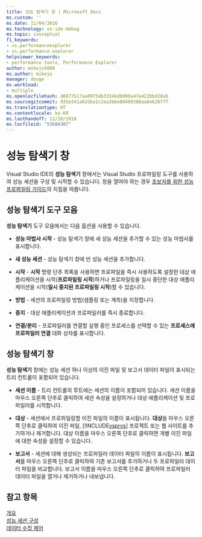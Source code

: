 ```yaml
---
title: 성능 탐색기 창 | Microsoft Docs
ms.custom: ''
ms.date: 11/04/2016
ms.technology: vs-ide-debug
ms.topic: conceptual
f1_keywords:
- vs.performanceexplorer
- vs.performance.explorer
helpviewer_keywords:
- performance tools, Performance Explorer
author: mikejo5000
ms.author: mikejo
manager: douge
ms.workload:
- multiple
ms.openlocfilehash: d6077b17aa89754b3334bd6906a47e422bbd28ab
ms.sourcegitcommit: 935e341a02dba1c2aa3b6e89469388aa6e626f7f
ms.translationtype: HT
ms.contentlocale: ko-KR
ms.lasthandoff: 12/20/2018
ms.locfileid: "53684307"
---
```

# <a name="performance-explorer-window"></a>성능 탐색기 창

Visual Studio IDE의 **성능 탐색기** 창에서는 Visual Studio 프로파일링 도구를 사용하여 성능 세션을 구성 및 시작할 수 있습니다. 창을 열어야 하는 경우 [초보자를 위한 성능 프로파일링 가이드](../profiling/beginners-guide-to-cpu-sampling.md)의 지침을 따릅니다.

## <a name="performance-explorer-toolbar"></a>성능 탐색기 도구 모음

**성능 탐색기** 도구 모음에서는 다음 옵션을 사용할 수 있습니다.

- **성능 마법사 시작** - 성능 탐색기 창에 새 성능 세션을 추가할 수 있는 성능 마법사를 표시합니다.

- **새 성능 세션** - 성능 탐색기 창에 빈 성능 세션을 추가합니다.

- **시작** - **시작** 명령 단추 목록을 사용하면 프로파일을 즉시 사용하도록 설정한 대상 애플리케이션을 시작(**프로파일링 시작**)하거나 프로파일링을 일시 중단한 대상 애플리케이션을 시작(**일시 중지된 프로파일링 시작**)할 수 있습니다.

- **방법** - 세션의 프로파일링 방법(샘플링 또는 계측)을 지정합니다.

- **중지** - 대상 애플리케이션과 프로파일러를 즉시 종료합니다.

- **연결/분리** - 프로파일러를 연결할 실행 중인 프로세스를 선택할 수 있는 **프로세스에 프로파일러 연결** 대화 상자를 표시합니다.

## <a name="performance-explorer-window"></a>성능 탐색기 창

**성능 탐색기** 창에는 성능 세션 하나 이상의 이진 파일 및 보고서 데이터 파일이 표시되는 트리 컨트롤이 포함되어 있습니다.

- **세션 이름** - 트리 컨트롤의 루트에는 세션의 이름이 포함되어 있습니다. 세션 이름을 마우스 오른쪽 단추로 클릭하여 세션 속성을 설정하거나 대상 애플리케이션 및 프로파일러를 시작합니다.

- **대상** - 세션에서 프로파일링할 이진 파일의 이름이 표시됩니다. **대상**을 마우스 오른쪽 단추로 클릭하여 이진 파일, [!INCLUDE[vsprvs](../code-quality/includes/vsprvs_md.md)] 프로젝트 또는 웹 사이트를 추가하거나 제거합니다. 대상 이름을 마우스 오른쪽 단추로 클릭하면 개별 이진 파일에 대한 속성을 설정할 수 있습니다.

- **보고서** - 세션에 대해 생성되는 프로파일러 데이터 파일의 이름이 표시됩니다. **보고서**를 마우스 오른쪽 단추로 클릭하여 기존 보고서를 추가하거나 두 프로파일러 데이터 파일을 비교합니다. 보고서 이름을 마우스 오른쪽 단추로 클릭하여 프로파일러 데이터 파일을 열거나 제거하거나 내보냅니다.

## <a name="see-also"></a>참고 항목

[개요](../profiling/overviews-performance-tools.md)  
[성능 세션 구성](../profiling/configuring-performance-sessions.md)  
[데이터 수집 제어](../profiling/controlling-data-collection.md)